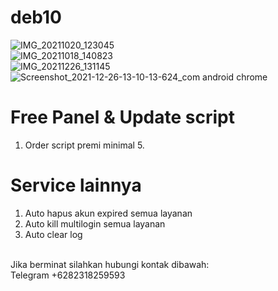# deb10
![IMG_20211020_123045](https://user-images.githubusercontent.com/56117745/138033702-dc2cdbcd-7d71-446d-b06c-4cb48aa37f22.jpg)
<br>
![IMG_20211018_140823](https://user-images.githubusercontent.com/56117745/137684523-d21a3d53-003b-4f9c-86b6-47ff67d8a0c4.jpg)
<br>
![IMG_20211226_131145](https://user-images.githubusercontent.com/56117745/147520158-949136f3-1f6a-4579-aa57-0508e15e60d5.jpg)
![Screenshot_2021-12-26-13-10-13-624_com android chrome](https://user-images.githubusercontent.com/56117745/147520169-3a36458d-28ae-4e2a-a525-0ceb5755981d.jpg)
# Free Panel & Update script 
1. Order script premi minimal 5.
# Service lainnya
1. Auto hapus akun expired semua layanan
2. Auto kill multilogin semua layanan
3. Auto clear log
<br>
Jika berminat silahkan hubungi kontak dibawah:
<br>
Telegram +6282318259593
